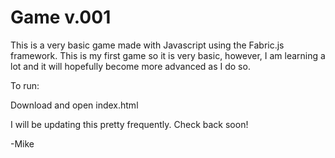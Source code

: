 Game v.001
==========

This is a very basic game made with Javascript using the Fabric.js framework. This is my first game so it is very basic, however, 
I am learning a lot and it will hopefully become more advanced as I do so.

To run:

Download and open index.html


I will be updating this pretty frequently. Check back soon!

-Mike


